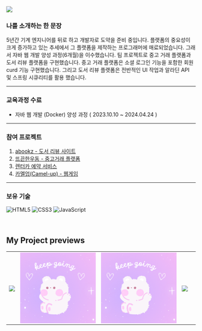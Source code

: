 <img align="center" src="https://github.com/WoongJaeCho/WoongJaeCho/blob/main/up/증명사진.jpg?raw=true" width="100"/>
<br>

### 나를 소개하는 한 문장 
5년간 기계 엔지니어를 뒤로 하고 개발자로 도약을 준비 중입니다. 플랫폼의 중요성이 크게 증가하고 있는 추세에서 그 플랫폼을 제작하는 프로그래머에 매료되었습니다. 그래서 자바 웹 개발 양성 과정(6개월)을 이수했습니다. 팀 프로젝트로 중고 거래 플랫폼과 도서 리뷰 플랫폼을 구현했습니다. 중고 거래 플랫폼은 소셜 로그인 기능을 포함한 회원curd 기능 구현했습니다. 그리고 도서 리뷰 플랫폼은 전반적인 UI 작업과 알라딘 API 및 스프링 시큐리티를 활용 했습니다. 

--- 

### 교육과정 수료 
* 자바 웹 개발 (Docker) 양성 과정 ( 2023.10.10 ~ 2024.04.24 )

---

### 참여 프로젝트 
1. [abookz - 도서 리뷰 사이트](https://github.com/WoongJaeCho/abookz.git)
2. [뜨끈한우동 - 중고거래 플랫폼](https://github.com/ChoiSeoungH/HotUdon.git)
3. [렌터카 예약 서비스](https://github.com/WoongJaeCho/RentcarMVC.git)
4. [카멜업(Camel-up) - 웹게임](https://github.com/WoongJaeCho/Camel-UP.git)

---

### 보유 기술 

![HTML5](https://img.shields.io/badge/-HTML5-F05032?style=for-the-badge&logo=html5&logoColor=ffffff)
![CSS3](https://img.shields.io/badge/-CSS3-007ACC?style=for-the-badge&logo=css3)
![JavaScript](https://img.shields.io/badge/-JavaScript-%23F7DF1C?style=for-the-badge&logo=javascript&logoColor=000000&labelColor=%23F7DF1C&color=%23FFCE5A)


<br>

<h2> My Project previews </h2>
<table>
  <tbody>
    <tr>
      <td>
        <a href="#" title="프로젝트1">
          <img align="center" src="https://github.com/WoongJaeCho/WoongJaeCho/blob/main/up/abookz.gif?raw=true" width="300px" >
        </a>
      </td>
      <td>
      <a href="#" title="프로젝트2">
          <img align="center" src="https://github.com/yeonmitc/yeonmitc/blob/main/upload/profile.PNG?raw=true" width="300px" >
        </a>
      </td>
      <td>
       <a href="#" title="프로젝트3">
          <img align="center" src="https://github.com/yeonmitc/yeonmitc/blob/main/upload/profile.PNG?raw=true" width="300px" >
        </a>
      </td>
      <td>
        <a href="#" title="프로젝트4">
          <img align="center" src="[https://github.com/yeonmitc/yeonmitc/assets/82494535/9730f131-3bc9-4543-9260-360bb960fec4](https://github.com/WoongJaeCho/Camel-UP/blob/main/upload/시연영상.gif?raw=true)" width="300px" >
        </a>
      </td>
      <td>
    </tr>
  </tbody>
</table>

<br/>
<br/>

